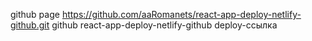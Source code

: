 github page https://github.com/aaRomanets/react-app-deploy-netlify-github.git
github react-app-deploy-netlify-github
deploy-ссылка 